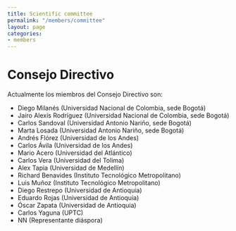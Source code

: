 ```yaml
---
title: Scientific committee
permalink: "/members/committee"
layout: page
categories:
- members
---
```

# Consejo Directivo
Actualmente los miembros del Consejo Directivo son:
* Diego Milanés (Universidad Nacional de Colombia, sede Bogotá)
* Jairo Alexis Rodríguez (Universidad Nacional de Colombia, sede Bogotá)
* Carlos Sandoval (Universidad Antonio Nariño, sede Bogotá)
* Marta Losada (Universidad Antonio Nariño, sede Bogotá)
* Andrés Flórez (Universidad de los Andes)
* Carlos Ávila (Universidad de los Andes)      
* Mario Acero (Universidad del Atlántico)
* Carlos Vera (Universidad del Tolima)
* Alex Tapia (Universidad de Medellín)
* Richard Benavides (Instituto Tecnológico Metropolitano)
* Luis Muñoz (Instituto Tecnológico Metropolitano)
* Diego Restrepo (Universidad de Antioquia)
* Eduardo Rojas (Universidad de Antioquia)
* Óscar Zapata (Universidad de Antioquia)
* Carlos Yaguna (UPTC)
* NN (Representante diáspora)
